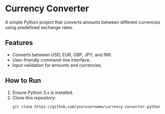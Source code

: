 # Currency Converter

A simple Python project that converts amounts between different currencies using predefined exchange rates.

## Features
- Converts between USD, EUR, GBP, JPY, and INR.
- User-friendly command-line interface.
- Input validation for amounts and currencies.

## How to Run
1. Ensure Python 3.x is installed.
2. Clone this repository:
   ```bash
   git clone https://github.com/yourusername/currency-converter-python.git

